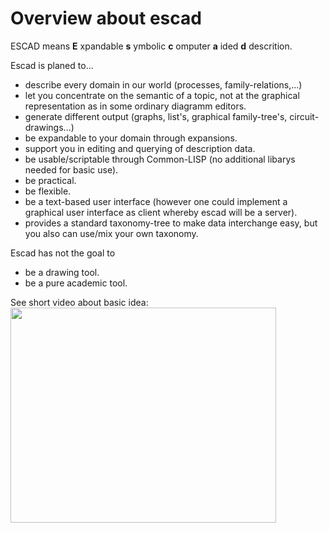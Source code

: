 # Overview about escad #

ESCAD means **E** xpandable **s** ymbolic **c** omputer **a** ided **d** descrition.

Escad is planed to...
  * describe every domain in our world (processes, family-relations,...)
  * let you concentrate on the semantic of a topic, not at the graphical representation as in some ordinary diagramm editors.
  * generate different output (graphs, list's, graphical family-tree's, circuit-drawings...)
  * be expandable to your domain through expansions.
  * support you in editing and querying of description data.
  * be usable/scriptable through Common-LISP (no additional libarys needed for basic use).
  * be practical.
  * be flexible.
  * be a text-based user interface (however one could implement a graphical user interface as client whereby escad will be a server).
  * provides a standard taxonomy-tree to make data interchange easy, but you also can use/mix your own taxonomy.

Escad has not the goal to
  * be a drawing tool.
  * be a pure academic tool.

See short video about basic idea:
<a href='http://www.youtube.com/watch?feature=player_embedded&v=OTEUX44zbIQ' target='_blank'><img src='http://img.youtube.com/vi/OTEUX44zbIQ/0.jpg' width='425' height=344 /></a>